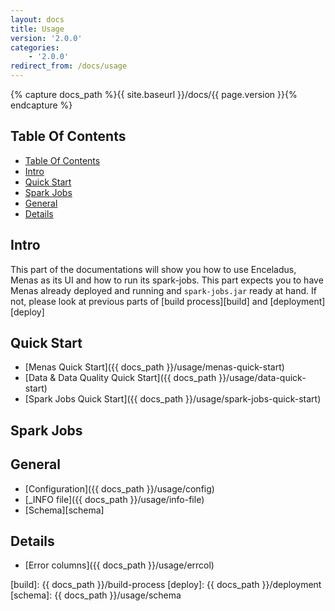 ```yaml
---
layout: docs
title: Usage
version: '2.0.0'
categories:
    - '2.0.0'
redirect_from: /docs/usage
---
```

{% capture docs_path %}{{ site.baseurl }}/docs/{{ page.version }}{% endcapture %}

## Table Of Contents

<!-- toc -->
- [Table Of Contents](#table-of-contents)
- [Intro](#intro)
- [Quick Start](#quick-start)
- [Spark Jobs](#spark-jobs)
- [General](#general)
- [Details](#details)
<!-- tocstop -->

## Intro

This part of the documentations will show you how to use Enceladus, Menas as its UI and how to run its spark-jobs. This part expects you to have Menas already deployed and running and `spark-jobs.jar` ready at hand. If not, please look at previous parts of [build process][build] and [deployment][deploy]

## Quick Start

- [Menas Quick Start]({{ docs_path }}/usage/menas-quick-start)
- [Data & Data Quality Quick Start]({{ docs_path }}/usage/data-quick-start)
- [Spark Jobs Quick Start]({{ docs_path }}/usage/spark-jobs-quick-start)

## Spark Jobs

## General

- [Configuration]({{ docs_path }}/usage/config)
- [\_INFO file]({{ docs_path }}/usage/info-file)
- [Schema][schema]

## Details

- [Error columns]({{ docs_path }}/usage/errcol)

[build]: {{ docs_path }}/build-process
[deploy]: {{ docs_path }}/deployment
[schema]: {{ docs_path }}/usage/schema
